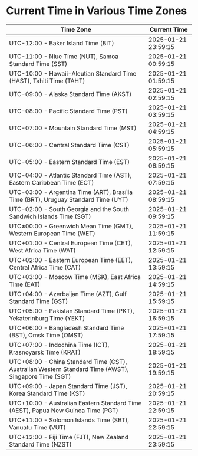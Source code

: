 # Current Time in Various Time Zones

| Time Zone | Current Time |
|-----------|--------------|
| UTC-12:00 - Baker Island Time (BIT) | 2025-01-21 23:59:15 |
| UTC-11:00 - Niue Time (NUT), Samoa Standard Time (SST) | 2025-01-21 00:59:15 |
| UTC-10:00 - Hawaii-Aleutian Standard Time (HAST), Tahiti Time (TAHT) | 2025-01-21 01:59:15 |
| UTC-09:00 - Alaska Standard Time (AKST) | 2025-01-21 02:59:15 |
| UTC-08:00 - Pacific Standard Time (PST) | 2025-01-21 03:59:15 |
| UTC-07:00 - Mountain Standard Time (MST) | 2025-01-21 04:59:15 |
| UTC-06:00 - Central Standard Time (CST) | 2025-01-21 05:59:15 |
| UTC-05:00 - Eastern Standard Time (EST) | 2025-01-21 06:59:15 |
| UTC-04:00 - Atlantic Standard Time (AST), Eastern Caribbean Time (ECT) | 2025-01-21 07:59:15 |
| UTC-03:00 - Argentina Time (ART), Brasília Time (BRT), Uruguay Standard Time (UYT) | 2025-01-21 08:59:15 |
| UTC-02:00 - South Georgia and the South Sandwich Islands Time (SGT) | 2025-01-21 09:59:15 |
| UTC±00:00 - Greenwich Mean Time (GMT), Western European Time (WET) | 2025-01-21 11:59:15 |
| UTC+01:00 - Central European Time (CET), West Africa Time (WAT) | 2025-01-21 12:59:15 |
| UTC+02:00 - Eastern European Time (EET), Central Africa Time (CAT) | 2025-01-21 13:59:15 |
| UTC+03:00 - Moscow Time (MSK), East Africa Time (EAT) | 2025-01-21 14:59:15 |
| UTC+04:00 - Azerbaijan Time (AZT), Gulf Standard Time (GST) | 2025-01-21 15:59:15 |
| UTC+05:00 - Pakistan Standard Time (PKT), Yekaterinburg Time (YEKT) | 2025-01-21 16:59:15 |
| UTC+06:00 - Bangladesh Standard Time (BST), Omsk Time (OMST) | 2025-01-21 17:59:15 |
| UTC+07:00 - Indochina Time (ICT), Krasnoyarsk Time (KRAT) | 2025-01-21 18:59:15 |
| UTC+08:00 - China Standard Time (CST), Australian Western Standard Time (AWST), Singapore Time (SGT) | 2025-01-21 19:59:15 |
| UTC+09:00 - Japan Standard Time (JST), Korea Standard Time (KST) | 2025-01-21 20:59:15 |
| UTC+10:00 - Australian Eastern Standard Time (AEST), Papua New Guinea Time (PGT) | 2025-01-21 22:59:15 |
| UTC+11:00 - Solomon Islands Time (SBT), Vanuatu Time (VUT) | 2025-01-21 22:59:15 |
| UTC+12:00 - Fiji Time (FJT), New Zealand Standard Time (NZST) | 2025-01-21 23:59:15 |
